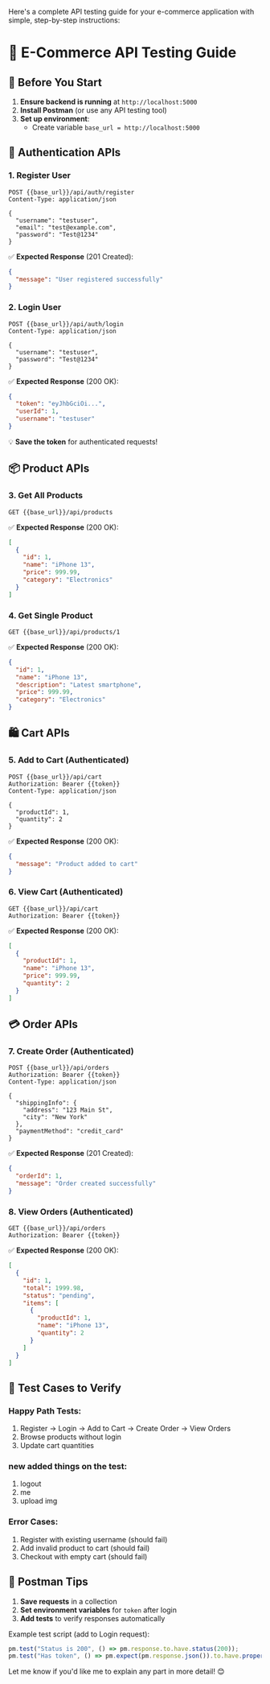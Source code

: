 Here's a complete API testing guide for your e-commerce application with simple, step-by-step instructions:

# 🛒 E-Commerce API Testing Guide

## 📌 Before You Start
1. **Ensure backend is running** at `http://localhost:5000`
2. **Install Postman** (or use any API testing tool)
3. **Set up environment**:
   - Create variable `base_url = http://localhost:5000`

## 🔐 Authentication APIs

### 1. Register User
```http
POST {{base_url}}/api/auth/register
Content-Type: application/json

{
  "username": "testuser",
  "email": "test@example.com",
  "password": "Test@1234"
}
```

✅ **Expected Response** (201 Created):
```json
{
  "message": "User registered successfully"
}
```

### 2. Login User
```http
POST {{base_url}}/api/auth/login
Content-Type: application/json

{
  "username": "testuser",
  "password": "Test@1234"
}
```
✅ **Expected Response** (200 OK):
```json
{
  "token": "eyJhbGciOi...",
  "userId": 1,
  "username": "testuser"
}
```
💡 **Save the token** for authenticated requests!

## 📦 Product APIs

### 3. Get All Products
```http
GET {{base_url}}/api/products
```
✅ **Expected Response** (200 OK):
```json
[
  {
    "id": 1,
    "name": "iPhone 13",
    "price": 999.99,
    "category": "Electronics"
  }
]
```

### 4. Get Single Product
```http
GET {{base_url}}/api/products/1
```
✅ **Expected Response** (200 OK):
```json
{
  "id": 1,
  "name": "iPhone 13",
  "description": "Latest smartphone",
  "price": 999.99,
  "category": "Electronics"
}
```

## 🛍️ Cart APIs

### 5. Add to Cart (Authenticated)
```http
POST {{base_url}}/api/cart
Authorization: Bearer {{token}}
Content-Type: application/json

{
  "productId": 1,
  "quantity": 2
}
```
✅ **Expected Response** (200 OK):
```json
{
  "message": "Product added to cart"
}
```

### 6. View Cart (Authenticated)
```http
GET {{base_url}}/api/cart
Authorization: Bearer {{token}}
```
✅ **Expected Response** (200 OK):
```json
[
  {
    "productId": 1,
    "name": "iPhone 13",
    "price": 999.99,
    "quantity": 2
  }
]
```

## 💳 Order APIs

### 7. Create Order (Authenticated)
```http
POST {{base_url}}/api/orders
Authorization: Bearer {{token}}
Content-Type: application/json

{
  "shippingInfo": {
    "address": "123 Main St",
    "city": "New York"
  },
  "paymentMethod": "credit_card"
}
```
✅ **Expected Response** (201 Created):
```json
{
  "orderId": 1,
  "message": "Order created successfully"
}
```

### 8. View Orders (Authenticated)
```http
GET {{base_url}}/api/orders
Authorization: Bearer {{token}}
```
✅ **Expected Response** (200 OK):
```json
[
  {
    "id": 1,
    "total": 1999.98,
    "status": "pending",
    "items": [
      {
        "productId": 1,
        "name": "iPhone 13",
        "quantity": 2
      }
    ]
  }
]
```

## 🧪 Test Cases to Verify

### Happy Path Tests:
1. Register → Login → Add to Cart → Create Order → View Orders
2. Browse products without login
3. Update cart quantities

### new added things on the test:
1. logout
2. me
3. upload img
 

### Error Cases:
1. Register with existing username (should fail)
2. Add invalid product to cart (should fail)
3. Checkout with empty cart (should fail)

## 📝 Postman Tips
1. **Save requests** in a collection
2. **Set environment variables** for `token` after login
3. **Add tests** to verify responses automatically

Example test script (add to Login request):
```javascript
pm.test("Status is 200", () => pm.response.to.have.status(200));
pm.test("Has token", () => pm.expect(pm.response.json()).to.have.property('token'));
```

Let me know if you'd like me to explain any part in more detail! 😊
